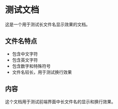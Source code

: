 # 测试文档

这是一个用于测试长文件名显示效果的文档。

## 文件名特点
- 包含中文字符
- 包含英文字符
- 包含数字和特殊符号
- 文件名较长，用于测试换行效果

## 内容
这个文档用于测试前端界面中长文件名的显示和换行效果。 